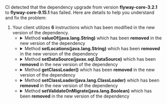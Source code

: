 CI detected that the dependency upgrade from version **flyway-core-3.2.1** to **flyway-core-9.15.1** has failed. Here are details to help you understand and fix the problem:
1. Your client utilizes **6** instructions which has been modified in the new version of the dependency.
   * <details>
        <summary>Method <b>valueOf(java.lang.String)</b> which has been <b>removed</b> in the new version of the dependency</summary>
            
        * <details>
          <summary>The failure is identified from the logs generated in the build process. </summary>
          
            *   >[[ERROR] /nem/nis/src/main/java/org/nem/specific/deploy/appconfig/NisAppConfig.java:[112,23] cannot find symbol](https://github.com/chains-project/breaking-good/actions/runs/8110103454/job/22166641300#step:4:2134)
            *   An error was detected in line 112 which is making use of an outdated API.
             ``` java
             112   java.lang.Boolean.valueOf(prop.getProperty("flyway.validate"));
            ```

          </details>
            
        To resolve this issue, there are alternative options available in the new version of the dependency that can replace the incompatible method currently used in the client. You can consider substituting the existing method with one of the following options provided by the new version of the dependency
        ``` java
        Event valueOf(String);
        ```
     </details>
   * <details>
        <summary>Method <b>setLocations(java.lang.String)</b> which has been <b>removed</b> in the new version of the dependency</summary>
            
        * <details>
          <summary>The failure is identified from the logs generated in the build process. </summary>
          
            *   >[[ERROR] /nem/nis/src/main/java/org/nem/specific/deploy/appconfig/NisAppConfig.java:[111,23] cannot find symbol](https://github.com/chains-project/breaking-good/actions/runs/8110103454/job/22166641300#step:4:2131)
            *   An error was detected in line 111 which is making use of an outdated API.
             ``` java
             111   flyway.setLocations(prop.getProperty("flyway.locations"));
            ```

          </details>
            
        To resolve this issue, there are alternative options available in the new version of the dependency that can replace the incompatible method currently used in the client. You can consider substituting the existing method with one of the following options provided by the new version of the dependency
        ``` java
        void setLocations(Location[]);
        ```
     </details>
   * <details>
        <summary>Method <b>setDataSource(javax.sql.DataSource)</b> which has been <b>removed</b> in the new version of the dependency</summary>
            
        * <details>
          <summary>The failure is identified from the logs generated in the build process. </summary>
          
            *   >[[ERROR] /nem/nis/src/main/java/org/nem/specific/deploy/appconfig/NisAppConfig.java:[109,23] cannot find symbol](https://github.com/chains-project/breaking-good/actions/runs/8110103454/job/22166641300#step:4:2125)
            *   An error was detected in line 109 which is making use of an outdated API.
             ``` java
             109   flyway.setDataSource(this.dataSource());
            ```

          </details>
            
        To resolve this issue, there are alternative options available in the new version of the dependency that can replace the incompatible method currently used in the client. You can consider substituting the existing method with one of the following options provided by the new version of the dependency
        ``` java
        void setDataSource(String,String,String);
        ```
     </details>
   * <details>
        <summary>Method <b>getClassLoader()</b> which has been <b>removed</b> in the new version of the dependency</summary>
            
        * <details>
          <summary>The failure is identified from the logs generated in the build process. </summary>
          
            *   >[[ERROR] /nem/nis/src/main/java/org/nem/specific/deploy/appconfig/NisAppConfig.java:[110,23] cannot find symbol](https://github.com/chains-project/breaking-good/actions/runs/8110103454/job/22166641300#step:4:2128)
            *   An error was detected in line 110 which is making use of an outdated API.
             ``` java
             110   org.nem.specific.deploy.appconfig.NisAppConfig.class.getClassLoader();
            ```

          </details>
            
        To resolve this issue, there are alternative options available in the new version of the dependency that can replace the incompatible method currently used in the client. You can consider substituting the existing method with one of the following options provided by the new version of the dependency
        ``` java
        ClassLoader getClassLoader();
        ```
     </details>
   * <details>
        <summary>Method <b>setClassLoader(java.lang.ClassLoader)</b> which has been <b>removed</b> in the new version of the dependency</summary>
            
        * <details>
          <summary>The failure is identified from the logs generated in the build process. </summary>
          
            *   >[[ERROR] /nem/nis/src/main/java/org/nem/specific/deploy/appconfig/NisAppConfig.java:[110,23] cannot find symbol](https://github.com/chains-project/breaking-good/actions/runs/8110103454/job/22166641300#step:4:2128)
            *   An error was detected in line 110 which is making use of an outdated API.
             ``` java
             110   flyway.setClassLoader(org.nem.specific.deploy.appconfig.NisAppConfig.class.getClassLoader());
            ```

          </details>
            
        To resolve this issue, there are alternative options available in the new version of the dependency that can replace the incompatible method currently used in the client. You can consider substituting the existing method with one of the following options provided by the new version of the dependency
        ``` java
        void setClassLoader(ClassLoader);
        ```
     </details>
   * <details>
        <summary>Method <b>setValidateOnMigrate(java.lang.Boolean)</b> which has been <b>removed</b> in the new version of the dependency</summary>
            
        * <details>
          <summary>The failure is identified from the logs generated in the build process. </summary>
          
            *   >[[ERROR] /nem/nis/src/main/java/org/nem/specific/deploy/appconfig/NisAppConfig.java:[112,23] cannot find symbol](https://github.com/chains-project/breaking-good/actions/runs/8110103454/job/22166641300#step:4:2134)
            *   An error was detected in line 112 which is making use of an outdated API.
             ``` java
             112   flyway.setValidateOnMigrate(java.lang.Boolean.valueOf(prop.getProperty("flyway.validate")));
            ```

          </details>
            
        To resolve this issue, there are alternative options available in the new version of the dependency that can replace the incompatible method currently used in the client. You can consider substituting the existing method with one of the following options provided by the new version of the dependency
        ``` java
        void setValidateOnMigrate(Boolean);
        ```
     </details>


